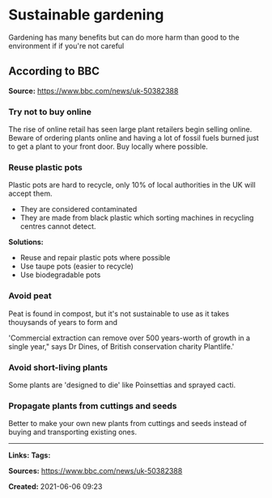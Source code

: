 # Sustainable gardening
Gardening has many benefits but can do more harm than good to the environment if if you're not careful


## According to BBC
**Source:** https://www.bbc.com/news/uk-50382388

### Try not to buy online
The rise of online retail has seen large plant retailers begin selling online. Beware of ordering plants online and having a lot of fossil fuels burned just to get a plant to your front door. Buy locally where possible. 


### Reuse plastic pots
Plastic pots are hard to recycle, only 10% of local authorities in the UK will accept them.
- They are considered contaminated
- They are made from black plastic which sorting machines in recycling centres cannot detect. 

**Solutions:**
- Reuse and repair plastic pots where possible 
- Use taupe pots (easier to recycle)
- Use biodegradable pots 



### Avoid peat
Peat is found in compost, but it's not sustainable to use as it takes thouysands of years to form and 

'Commercial extraction can remove over 500 years-worth of growth in a single year," says Dr Dines, of British conservation charity Plantlife.'


### Avoid short-living plants
Some plants are 'designed to die' like Poinsettias and sprayed cacti.


### Propagate plants from cuttings and seeds
Better to make your own new plants from cuttings and seeds instead of buying and transporting existing ones.

---
**Links:** 
**Tags:** 

**Sources:** https://www.bbc.com/news/uk-50382388

**Created:** 2021-06-06  09:23